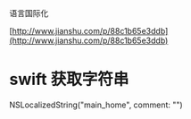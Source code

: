 

语言国际化



[http://www.jianshu.com/p/88c1b65e3ddb](http://www.jianshu.com/p/88c1b65e3ddb)



# swift 获取字符串

NSLocalizedString("main_home", comment: "")